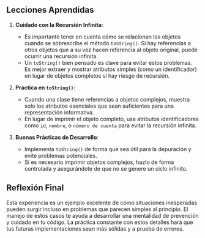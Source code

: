 ## Lecciones Aprendidas

1. **Cuidado con la Recursión Infinita**:
   - Es importante tener en cuenta cómo se relacionan los objetos cuando se sobrescribe el método `toString()`. Si hay referencias a otros objetos que a su vez hacen referencia al objeto original, puede ocurrir una recursión infinita.
   - Un `toString()` bien pensado es clave para evitar estos problemas. Es mejor extraer y mostrar atributos simples (como un identificador) en lugar de objetos completos si hay riesgo de recursión.

2. **Práctica en `toString()`**:
   - Cuando una clase tiene referencias a objetos complejos, muestra solo los atributos esenciales que sean suficientes para una representación informativa.
   - En lugar de imprimir el objeto completo, usa atributos identificadores como `id`, `nombre`, o `número de cuenta` para evitar la recursión infinita.

3. **Buenas Prácticas de Desarrollo**:
   - Implementa `toString()` de forma que sea útil para la depuración y evite problemas potenciales.
   - Si es necesario imprimir objetos complejos, hazlo de forma controlada y asegurándote de que no se genere un ciclo infinito.

## Reflexión Final 
Esta experiencia es un ejemplo excelente de cómo situaciones inesperadas pueden surgir incluso en problemas que parecen simples al principio. El manejo de estos casos te ayuda a desarrollar una mentalidad de prevención y cuidado en tu código. La práctica constante con estos detalles hará que tus futuras implementaciones sean más sólidas y a prueba de errores.